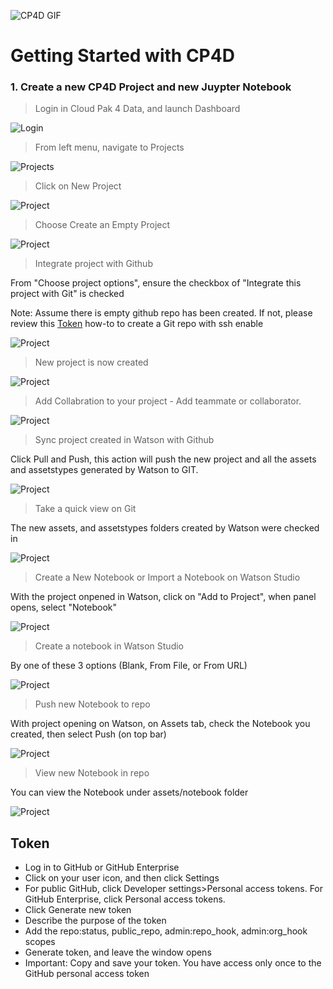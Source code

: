 ![CP4D GIF](images/cp4d-logo.png)
# Getting Started with CP4D

### 1. Create a new CP4D Project and new Juypter Notebook
> Login in Cloud Pak 4 Data, and launch Dashboard

![Login](images/cp4d-homepage.png)

> From left menu, navigate to Projects

![Projects](images/cp4d-select-project.png)

> Click on New Project

![Project](images/cp4d-new-project1.png)

> Choose Create an Empty Project

![Project](images/cp4d-new-project2.png)

> Integrate project with Github

From "Choose project options", ensure the checkbox of "Integrate this project with Git" is checked

Note: Assume there is empty github repo has been created. If not, please review this [Token](#token) how-to to create a Git repo with ssh enable

![Project](images/cp4d-new-project4.png)

> New project is now created

![Project](images/initialize-project-watson.png)

> Add Collabration to your project - Add teammate or collaborator.

![Project](images/add-collaborators.png)

> Sync project created in Watson with Github

Click Pull and Push, this action will push the new project and all the assets and assetstypes generated by Watson to GIT.

![Project](images/push-to-git-from-watson.png)

> Take a quick view on Git

The new assets, and assetstypes folders created by Watson were checked in

![Project](images/project-sync-with-watson.png)

> Create a New Notebook or Import a Notebook on Watson Studio

With the project onpened in Watson, click on "Add to Project", when panel opens, select "Notebook"

![Project](images/choose-asset-type.png) 

> Create a notebook in Watson Studio

By one of these 3 options (Blank, From File, or From URL)

![Project](images/create-notebook.png)

> Push new Notebook to repo

With project opening on Watson, on Assets tab, check the Notebook you created, then select Push (on top bar)

![Project](images/project-sync-with-github.png)

> View new Notebook in repo

You can view the Notebook under assets/notebook folder

![Project](images/notebook-checkin.png)

## Token

- Log in to GitHub or GitHub Enterprise
- Click on your user icon, and then click Settings
- For public GitHub, click Developer settings>Personal access tokens. For GitHub Enterprise, click Personal access tokens.
- Click Generate new token
- Describe the purpose of the token
- Add the repo:status, public_repo, admin:repo_hook, admin:org_hook scopes
- Generate token, and leave the window opens
- Important: Copy and save your token. You have access only once to the GitHub personal access token

